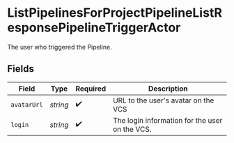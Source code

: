 # ListPipelinesForProjectPipelineListResponsePipelineTriggerActor

The user who triggered the Pipeline.


## Fields

| Field                                          | Type                                           | Required                                       | Description                                    |
| ---------------------------------------------- | ---------------------------------------------- | ---------------------------------------------- | ---------------------------------------------- |
| `avatarUrl`                                    | *string*                                       | :heavy_check_mark:                             | URL to the user's avatar on the VCS            |
| `login`                                        | *string*                                       | :heavy_check_mark:                             | The login information for the user on the VCS. |